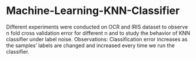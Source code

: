# Machine-Learning-KNN-Classifier
Different experiments were conducted on OCR and IRIS dataset to observe n fold cross validation error for different n and to study the behavior of KNN classifier under label noise. Observations: Classification error increases as the samples’ labels are changed and increased every time we run the classifier.
